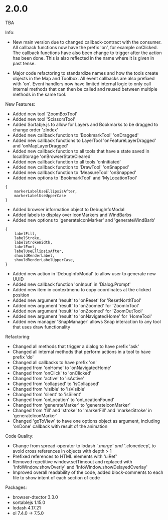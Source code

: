 # 2.0.0
TBA

Info: 
- New main version due to changed callback-contract with the consumer. All callback functions now have the prefix 'on', for example onClicked. The callback functions have also been change to trigger after the action has been done. This is also reflected in the name where it is given in past tense. 

- Major code refactoring to standardize names and how the tools create objects in the Map and Toolbox. All event callbacks are also prefixed with 'on'. Event handlers now have limited internal logic to only call internal methods that can then be called and reused between multiple methods in the same tool.

New Features:
- Added new tool 'ZoomBoxTool'
- Added new tool 'ScissorsTool'
- Added Sortabje.js to allow for Layers and Bookmarks to be dragged to change order 'zIndex'
- Added new callback function to 'BookmarkTool' 'onDragged'
- Added new callback functions to LayerTool 'onFeatureLayerDragged' and 'onMapLayerDragged'
- Added new callback function to all tools that have a state saved in localStorage 'onBrowserStateCleared'
- Added new callback function to all tools 'onInitiated'
- Added new callback function to 'DrawTool' 'onSnapped'
- Added new callback function to 'MeasureTool' 'onSnapped'
- Added new options to 'BookmarkTool' and 'MyLocationTool'
```
{
    markerLabelUseEllipsisAfter,
    markerLabelUseUpperCase
}
```
- Added browser information object to DebugInfoModal
- Added labels to display over IconMarkers and WindBarbs
- Added new options to 'generateIconMarker' and 'generateWindBarb'
```
{
    labelFill,
    labelStroke,
    labelStrokeWidth,
    labelFont,
    labelUseEllipsisAfter,
    shouldRenderLabel,
    shouldRenderLabelUpperCase,
}
```
- Added new action in 'DebugInfoModal' to allow user to generate new UUID
- Added new callback function 'onInput' in 'Dialog.Prompt'
- Added new item in contextmenu to copy coordinates at the clicked position
- Added new argument 'result' to 'onReset' for 'ResetNorthTool'
- Added new argument 'result' to 'onZoomed' for 'ZoomInTool'
- Added new argument 'result' to 'onZoomed' for 'ZoomOutTool'
- Added new argument 'result' to 'onNavigatedHome' for 'HomeTool'
- Added new manager 'SnapManager' allows Snap interaction to any tool that uses draw functionality

Refactoring:
- Changed all methods that trigger a dialog to have prefix 'ask'
- Changed all internal methods that perform actions in a tool to have prefix 'do'
- Changed all callbacks to have prefix 'on'
- Changed from 'onHome' to 'onNavigatedHome'
- Changed from 'onClick' to 'onClicked'
- Changed from 'active' to 'isActive'
- Changed from 'collapsed' to 'isCollapsed'
- Changed from 'visible' to 'isVisible'
- Changed from 'silent' to 'isSilent'
- Changed from 'onLocation' to 'onLocationFound'
- Changed from 'generateMarker' to 'generateIconMarker'
- Changed from 'fill' and 'stroke' to 'markerFill' and 'markerStroke' in 'generateIconMarker'
- Changed 'goToView' to have one options object as argument, including 'onDone' callback with result of the animation

Code Quality:
- Change from spread-operator to lodash '_.merge' and '_.clonedeep', to avoid cross references in objects with depth > 1
- Prefixed references to HTML elements with 'uiRef'
- Removed repetitive window.setTimeout and replaced with 'InfoWindow.showOverly' and 'InfoWindow.showDelayedOverlay'
- Improved overall readability of the code, added block-comments to each file to show intent of each section of code

Packages:
- browser-dtector 3.3.0
- sortablejs 1.15.0
- lodash 4.17.21
- ol 7.4.0 -> 7.5.0